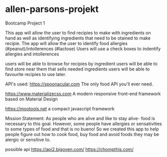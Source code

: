 # allen-parsons-projekt
Bootcamp Project 1

This app will allow the user to find recipies to make with ingredients on hand as well as identifying ingredients that need to be otained to make recipie.
The app will allow the user to identify food allergies (#peanut)/intollerences (#lactose)
Users will use a check boxes to indentify allergies and intollerences

users will be able to browse for recipies by ingredient
users will be able to find store near them that sells needed ingredients
users will be able to favourite recipies to use later.


API's used:
https://spoonacular.com
The only food API you'll ever need.

https://www.materializecss.com
A modern responsive front-end framework based on Material Design

https://mootools.net
a compact javascript framework

Mission Statement:
As people who are alive and like to stay alive- food is necessary to this goal.
However, some people have allergies or sensativities to some types of food and that is no bueno!
So we created this app to help people figure out how to cook food, buy food and avoid foods 
they may be alergic or sensitive to.



possible api
https://api2.bigoven.com/
https://chompthis.com/


